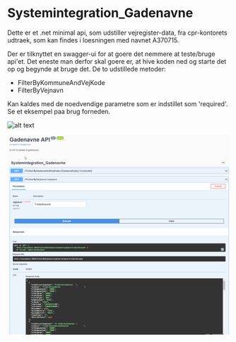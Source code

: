 # Systemintegration_Gadenavne

 Dette er et .net minimal api, som udstiller vejregister-data, fra cpr-kontorets udtraek, som kan findes i loesningen med navnet A370715.

 Der er tilknyttet en swagger-ui for at goere det nemmere at teste/bruge api'et. Det eneste man derfor skal goere er, at hive koden ned og starte det op og begynde at bruge det. De to udstillede metoder:
- FilterByKommuneAndVejKode
- FilterByVejnavn

Kan kaldes med de noedvendige parametre som er indstillet som 'required'. Se et eksempel paa brug forneden.

![alt text](iFilterBykommuneAndVejkode.png?raw=true "FilterByKommuneAndVejKode")

![alt text](FilterByVejnavn.png?raw=true "FilterByVejnavn")